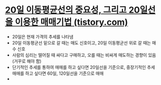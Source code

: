 # [20일 이동평균선의 중요성, 그리고 20일선을 이용한 매매기법 (tistory.com)](https://rudream.tistory.com/252)

- 20일은 현재 가격의 추세를 나타냄
- 20일 이동평균선 밑으로 갈 때는 매도 신호이고, 20일 이동평균선 위로 갈 때는 매수 신호
- 사람의 심리는 떨어질 때 싸다고 구매하고, 오를 때는 비싸게 매도하는 경향이 있음 (거꾸로 해야 함)
- 단기적인 추세를 통하여 매매를 하고 싶다면 20일선을 기준으로, 중장기적인 추세 매매를 하고 싶다면 60일, 120일선을 기준으로 매매
- 